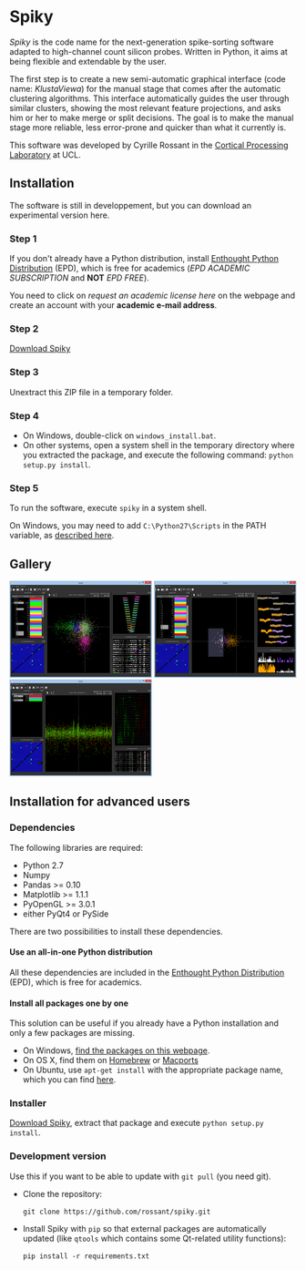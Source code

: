 Spiky
=====

*Spiky* is the code name for the next-generation spike-sorting software 
adapted to high-channel count silicon probes. Written in Python, it aims at 
being flexible and extendable by the user.

The first step is to create a new semi-automatic graphical interface
(code name: *KlustaViewa*) for
the manual stage that comes after the automatic clustering algorithms.
This interface automatically guides the user through similar clusters,
showing the most relevant feature projections, and asks him or her to make merge or
split decisions. The goal is to make the manual stage more reliable, less
error-prone and quicker than what it currently is.

This software was developed by Cyrille Rossant in the [Cortical Processing Laboratory](http://www.ucl.ac.uk/cortexlab) at UCL.

Installation
------------

The software is still in developpement, but you can download an experimental
version here.

### Step 1

If you don't already have a Python distribution, install [Enthought Python Distribution](http://www.enthought.com/products/edudownload.php) (EPD), which is free for academics (*EPD ACADEMIC SUBSCRIPTION* and **NOT** *EPD FREE*).

You need to click on *request an academic license here* on the webpage and create an account with your **academic e-mail address**.


### Step 2

[Download Spiky](http://spiky.rossant.net/spiky-0.1.0.dev.zip)


### Step 3

Unextract this ZIP file in a temporary folder.


### Step 4

  * On Windows, double-click on `windows_install.bat`.
  * On other systems, open a system shell in the temporary directory where
    you extracted the package, and execute the following command:
    `python setup.py install`.

### Step 5

To run the software, execute `spiky` in a system shell.

On Windows, you may need to add `C:\Python27\Scripts` in the PATH variable,
as [described here](http://geekswithblogs.net/renso/archive/2009/10/21/how-to-set-the-windows-path-in-windows-7.aspx).


Gallery
-------

[![Screenshot 1](images/thumbnails/img0.png)](images/img0.png)
[![Screenshot 2](images/thumbnails/img1.png)](images/img1.png)
[![Screenshot 3](images/thumbnails/img2.png)](images/img2.png)


Installation for advanced users
-------------------------------

### Dependencies
  
The following libraries are required:
  
  * Python 2.7
  * Numpy
  * Pandas >= 0.10
  * Matplotlib >= 1.1.1
  * PyOpenGL >= 3.0.1
  * either PyQt4 or PySide

There are two possibilities to install these dependencies.
  
#### Use an all-in-one Python distribution

All these dependencies are included in the 
[Enthought Python Distribution](http://www.enthought.com/products/epd.php) (EPD),
which is free for academics.


#### Install all packages one by one

This solution can be useful if you already have a Python installation and 
only a few packages are missing.

  * On Windows, [find the packages on this webpage](http://www.lfd.uci.edu/~gohlke/pythonlibs/).
  * On OS X, find them on [Homebrew](http://mxcl.github.com/homebrew/) or [Macports](http://www.macports.org/)
  * On Ubuntu, use `apt-get install` with the appropriate package name, which you can find [here](http://packages.ubuntu.com/).


### Installer

[Download Spiky](http://spiky.rossant.net/spiky-0.1.0.dev.zip), extract that package
and execute `python setup.py install`.


### Development version

Use this if you want to be able to update with `git pull` (you need git).

  * Clone the repository:
  
        git clone https://github.com/rossant/spiky.git
  
  * Install Spiky with `pip` so that external packages are automatically
    updated (like `qtools` which contains some Qt-related utility functions):
  
        pip install -r requirements.txt

  
    